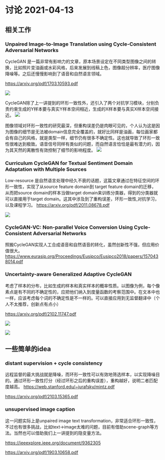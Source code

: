 讨论 2021-04-13
=

## 相关工作

### Unpaired Image-to-Image Translation using Cycle-Consistent Adversarial Networks
CycleGAN 是一篇非常有影响力的文章，原本场景设定在不同类型图像之间的转换，比如照片变油画或水彩风格，后来发展到线稿上色，图像超分辨率，医疗图像降噪等。之后还慢慢影响到了语音和自然语言领域。

https://arxiv.org/pdf/1703.10593.pdf

![](https://i.imgur.com/qB9MlOM.jpg)


CycleGAN除了上一讲提到的环形一致性外，还引入了两个对抗学习模块，分别负责约束生成的Y样本要与真实Y样本空间相近，生成的X样本要与真实X样本空间接近。
![](https://i.imgur.com/QVzVtFA.png)

图像领域对环形一致性的研究最深，但重构误差仍是肉眼可见的，个人认为这是因为图像的细节是无法被domain信息完全覆盖的，就好比同样是油画，每位画家都会有自己的风格，就是类型一样，细节仍有很多不确定性。这也就导致了环形一致性很难达到极致。语音信号同样有类似的问题，而自然语言恰恰是最有潜力的，因为其天然的离散性有效控制了细节的影响程度。
![](https://i.imgur.com/C0WoaVB.jpg)



### Curriculum CycleGAN for Textual Sentiment Domain Adaptation with Multiple Sources

Low-resource 是自然语言处理中经久不衰的话题，这篇文章通过在特征空间的环形一致性，实现了从source feature domain到 target feature domain的迁移，从而把source domain的样本当做target domain来训练分类器，得到的分类器就可以直接用于target domain。这其中涉及到了重构误差，环形一致性,对抗学习，以及课程学习。
https://arxiv.org/pdf/2011.08678.pdf

![](https://i.imgur.com/KenFUpK.png)

### CycleGAN-VC: Non-parallel Voice Conversion Using Cycle-Consistent Adversarial Networks

照搬CycleGAN实现人工合成语音和自然语音的转化，虽然创新性不强，但应用价值很大。
https://www.eurasip.org/Proceedings/Eusipco/Eusipco2018/papers/1570438014.pdf


### Uncertainty-aware Generalized Adaptive CycleGAN
考虑了样本的分布，比如生成的样本和真实样本的概率性质。以图像为例，每个像素点是有不同的不确定性的，应把他们纳入到度量函数的考察范围中。在文本中也一样，应该考虑每个词的不确定性是不一样的。可以直接应用到无监督翻译中（个人不太推荐，创新点有点小）

https://arxiv.org/pdf/2102.11747.pdf

![](https://i.imgur.com/8jrkGI1.png)

![](https://i.imgur.com/QdMSsFQ.png)



## 一些简单的idea

### distant supervision + cycle consistency
远程监督的最大挑战就是降噪，而环形一致性可以有效地筛选样本，以实现降噪目的。通过环形一致性打分（经过环形之后的重构误差），重构越好，说明二者匹配度越高。
https://web.stanford.edu/~jurafsky/mintz.pdf

https://arxiv.org/pdf/2103.15365.pdf


### unsupervised image caption
这一问题实际上是unpaired image text transformation，非常适合环形一致性，不过也有很多挑战，比如text$\rightarrow$image太难的问题，目前有借助scene-graph等方法。当然也可以借助我们上一讲提到的隐变量方法。

https://ieeexplore.ieee.org/document/9362305

https://arxiv.org/pdf/1903.10658.pdf
